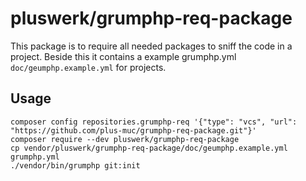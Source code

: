 # pluswerk/grumphp-req-package

This package is to require all needed packages to sniff the code in a project. Beside
this it contains a example grumphp.yml `doc/geumphp.example.yml` for projects.

## Usage

	composer config repositories.grumphp-req '{"type": "vcs", "url": "https://github.com/plus-muc/grumphp-req-package.git"}'
	composer require --dev pluswerk/grumphp-req-package
	cp vendor/pluswerk/grumphp-req-package/doc/geumphp.example.yml grumphp.yml
	./vendor/bin/grumphp git:init
